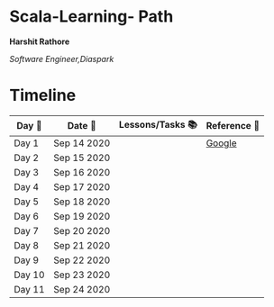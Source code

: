 # Scala-Learning- Path
**Harshit Rathore**

*Software Engineer,Diaspark*

# Timeline
| Day :pushpin: | Date :date:  | Lessons/Tasks :books:                     |   Reference :link:                                    |
| ------------- |:------------:| ------------------------------------------|-------------------------------------------------------|
| Day 1         | Sep 14 2020  |                                           |[Google](http://google.com)                            |
| Day 2         | Sep 15 2020  |                                           |                                                       |
| Day 3         | Sep 16 2020  |                                           |                                                       |
| Day 4         | Sep 17 2020  |                                           |                                                       |
| Day 5         | Sep 18 2020  |                                           |                                                       |
| Day 6         | Sep 19 2020  |                                           |                                                       |
| Day 7         | Sep 20 2020  |                                           |                                                       |
| Day 8         | Sep 21 2020  |                                           |                                                       |
| Day 9         | Sep 22 2020  |                                           |                                                       |
| Day 10        | Sep 23 2020  |                                           |                                                       |
| Day 11        | Sep 24 2020  |                                           |                                                       |

